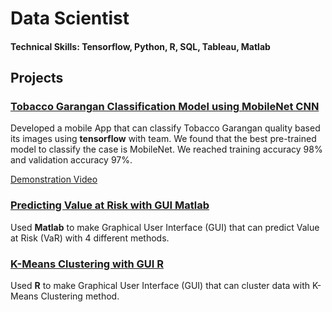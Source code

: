 # Data Scientist

#### Technical Skills: Tensorflow, Python, R, SQL, Tableau, Matlab

## Projects
### [Tobacco Garangan Classification Model using MobileNet CNN](https://github.com/Arsan24/Mbako)

Developed a mobile App that can classify Tobacco Garangan quality based its images using **tensorflow** with team. We found that the best pre-trained model to classify the case is MobileNet. We reached training accuracy 98% and validation accuracy 97%.

[Demonstration Video](https://drive.google.com/file/d/1-gTXChArxM1WK0qEClGInHniUVfSSf03/view?usp=sharing)

### [Predicting Value at Risk with GUI Matlab](https://github.com/sandyayesha/VaRmatlab)

Used **Matlab** to make Graphical User Interface (GUI) that can predict Value at Risk (VaR) with 4 different methods.

### [K-Means Clustering with GUI R](https://github.com/sandyayesha/GUI-R-KMeans)

Used **R** to make Graphical User Interface (GUI) that can cluster data with K-Means Clustering method.

